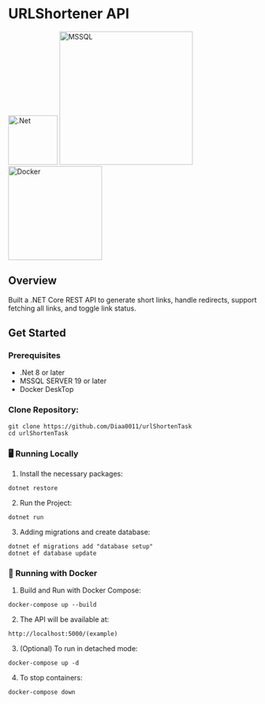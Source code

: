 # URLShortener API

<img src="https://upload.wikimedia.org/wikipedia/commons/thumb/7/7d/Microsoft_.NET_logo.svg/640px-Microsoft_.NET_logo.svg.png" alt=".Net" width="100"/>
<img src="https://i0.wp.com/alinebhen.org/wp-content/uploads/2023/03/SQLSErver.jpg" alt="MSSQL" width="270">
<img src="https://encrypted-tbn0.gstatic.com/images?q=tbn:ANd9GcS1VrymvWgkfMMHx3kOXpwcg9qB9Z2TcRGrxA&s" alt="Docker" width="190">

## Overview
Built a .NET Core REST API to generate short links, handle redirects, support fetching all links, and toggle link status.

## Get Started
### Prerequisites
- .Net 8 or later
- MSSQL SERVER 19 or later
- Docker DeskTop

### Clone Repository:
```   
git clone https://github.com/Diaa0011/urlShortenTask
cd urlShortenTask
```

### 🖥️ Running Locally

1. Install the necessary packages:
```
dotnet restore
```
2. Run the Project:
```
dotnet run
```
3. Adding migrations and create database:
```
dotnet ef migrations add "database setup"
dotnet ef database update
```

### 🐳 Running with Docker
1. Build and Run with Docker Compose:
```
docker-compose up --build
```
2. The API will be available at:
```
http://localhost:5000/(example)
```
3. (Optional) To run in detached mode:
```
docker-compose up -d
```
4. To stop containers:
```
docker-compose down
```